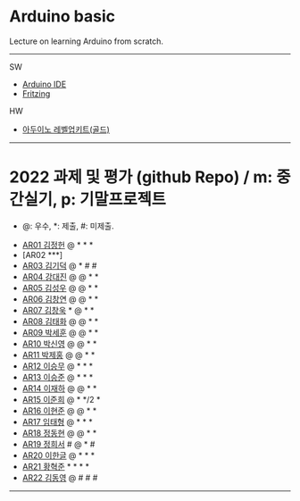 # Arduino basic
Lecture on learning Arduino from scratch.


---

SW

- [Arduino IDE](https://www.arduino.cc/)
- [Fritzing](http://fritzing.org/download/)

HW

- [아두이노 레벨업키트(골드)](https://www.devicemart.co.kr/goods/view?no=12170416)

---

# 2022 과제 및 평가 (github Repo) / m: 중간실기, p: 기말프로젝트
* @: 우수, *: 제출, #: 미제출.  
- [AR01 김정헌](https://github.com/jhkedwardkim/AR01) @ * * *
- [AR02 ***]
- [AR03 김기덕](https://github.com/DDUCKI/AR03) @ * # #
- [AR04 강대진](https://github.com/ijdaejin/AR04) @ @ * *
- [AR05 김성우](https://github.com/Gukdoli/AR05) @ @ * *
- [AR06 김창연](https://github.com/ckddus/AR06) @ @ * *
- [AR07 김창욱](https://github.com/HM0007/AR07) * @ * *
- [AR08 김태화](https://github.com/TAaHwa/AR08-) @ @ * *
- [AR09 박세훈](https://github.com/uoooyas/AR09) @ @ * *
- [AR10 박신영](https://github.com/zachpaul7/AR10) @ @ * *
- [AR11 박제홍](http://github.com/qkrwpghd27/AR11) @ @ * *
- [AR12 이승무](https://github.com/LSeungMOO/AR12) @ * * *
- [AR13 이승준](https://github.com/q1w2e3r4god/AR13) @ * * *
- [AR14 이재하](https://github.com/wogk0012/AR14) @ @ * *
- [AR15 이준희](https://github.com/LJunHee/AR15) @ * */2 *
- [AR16 이현준](https://github.com/junlee00/AR16) @ @ * *
- [AR17 임태형](https://github.com/vmvvmvvmv/AR17) @ * * *
- [AR18 정동현](https://github.com/hm18donghyun/AR18) @ @ * *
- [AR19 정희서](https://github.com/HiSeoJeong/AR19) # @ * #
- [AR20 이한글](https://github.com/hangle9449/ar-20) @ * * *
- [AR21 황혁준](https://github.com/FL08/ar21) * * * *
- [AR22 김동영](https://github.com/badaral/AR22) @ # # #

---




